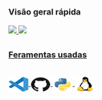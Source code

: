 ##

### Visão geral rápida

<div>
  <a href="https://github.com/sweydmanaf">
  <img height="150em" src="https://github-readme-stats.vercel.app/api?username=raulaguila&show_icons=true&theme=tokyonight&include_all_commits=true&count_private=true"/>
  <img height="150em" src="https://github-readme-stats.vercel.app/api/top-langs/?username=raulaguila&layout=compact&langs_count=7&theme=tokyonight"/>
</div>
  
##
### Feramentas usadas
<div style="display: inline_block"><br>
 <img align="center" alt="Sweyd-VSCode" height="30" width="40" src="icons/vscode-original.svg">
 <img align="center" alt="Sweyd-VSCode" height="30" width="40" src="icons/github-original.svg">
 <img align="center" alt="Sweyd-VSCode" height="30" width="40" src="icons/python-original.svg">
 <img align="center" alt="Sweyd-VSCode" height="30" width="40" src="icons/linux-original.svg">
</div>
